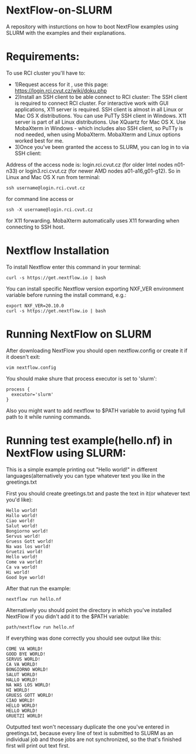 # NextFlow-on-SLURM
A repository with insturctions on how to boot NextFlow examples using SLURM with the examples and their explanations.

# Requirements:

To use RCI cluster you'll have to:
  - 1)Request access for it , use this page:
https://login.rci.cvut.cz/wiki/doku.php
  - 2)Install an SSH client to be able connect to RCI cluster:
 The SSH client is required to connect RCI cluster. For interactive work with GUI applications, X11 server is required. SSH client is almost in all Linux or Mac OS X distributions. You can use PuTTy SSH client in Windows. X11 server is part of all Linux distributions. Use XQuartz for Mac OS X. Use MobaXterm in Windows - which includes also SSH client, so PuTTy is nod needed, when using MobaXterm.
MobaXterm and Linux options worked best for me.
  - 3)Once you’ve been granted the access to SLURM, you can log in to via SSH client:
  
Address of the access node is: login.rci.cvut.cz (for older Intel nodes n01-n33) or login3.rci.cvut.cz (for newer AMD nodes a01-a16,g01-g12). So in Linux and Mac OS X run from terminal:
  
    ssh username@login.rci.cvut.cz
  
for command line access or

    ssh -X username@login.rci.cvut.cz

for X11 forwarding. MobaXterm automatically uses X11 forwarding when connecting to SSH host.

# Nextflow Installation
To install Nextflow enter this command in your terminal:

    curl -s https://get.nextflow.io | bash
    
You can install specific Nextflow version exporting NXF_VER environment variable before running the install command, e.g.:

    export NXF_VER=20.10.0
    curl -s https://get.nextflow.io | bash
    
# Running NextFlow on SLURM
After downloading NextFlow you should open nextflow.config or create it if it doesn't exit:

    vim nextflow.config
    
You should make shure that process executor is set to 'slurm':
 
    process {
      executor='slurm'
    }

Also you might want to add nextflow to  $PATH  variable to avoid typing full path to it while running commands.

# Running test example(hello.nf) in NextFlow using SLURM:
This is a simple example printing out "Hello world!" in different languages(alternatively you can type whatever text you like in the greetings.txt

First you should create greetings.txt and paste the text in it(or whatever text you'd like):
    
    Hello world!
    Hallo world!
    Ciao world!
    Salut world!
    Bongiorno world!
    Servus world!
    Gruess Gott world!
    Na was los world!
    Gruetzi world!
    Hello world!
    Come va world!
    Ca va world!
    Hi world!
    Good bye world!
    
After that run the example:
    
    nextflow run hello.nf

Alternatively you should point the directory in which you've installed NextFlow if you didn't add it to the $PATH variable:

    path/nextflow run hello.nf

If everything was done correctly you should see output like this:

    COME VA WORLD!
    GOOD BYE WORLD!
    SERVUS WORLD!
    CA VA WORLD!
    BONGIORNO WORLD!
    SALUT WORLD!
    HALLO WORLD!
    NA WAS LOS WORLD!
    HI WORLD!
    GRUESS GOTT WORLD!
    CIAO WORLD!
    HELLO WORLD!
    HELLO WORLD!
    GRUETZI WORLD!

Outputted text won't necessary duplicate the one you've entered in greetings.txt, because every line of text is submitted to SLURM as an individual job and those jobs are not synchronized, so the that's finished first will print out text first.
